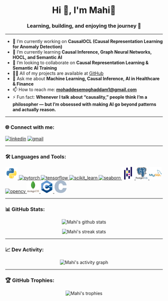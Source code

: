 <h1 align="center">Hi 👋, I'm Mahi🎀</h1>
<h3 align="center">Learning, building, and enjoying the journey 🌱</h3>

---

- 🔭 I’m currently working on **CausalOCL (Causal Representation Learning for Anomaly Detection)**  
- 🌱 I’m currently learning **Causal Inference, Graph Neural Networks, HOCL, and Semantic AI**  
- 👯 I’m looking to collaborate on **Causal Representation Learning & Semantic AI Training**  
- 👨‍💻 All of my projects are available at [GitHub](https://github.com/Mohaddesemoghaddam)  
- 💬 Ask me about **Machine Learning, Causal Inference, AI in Healthcare & Finance**  
- 📫 How to reach me: **mohaddesemoghaddam1@gmail.com**  
- ⚡ Fun fact: **Whenever I talk about “causality,” people think I’m a philosopher — but I’m obsessed with making AI go beyond patterns and actually reason.**  

---

<h3 align="left">🌐 Connect with me:</h3>
<p align="left">
<a href="https://linkedin.com/in/your-linkedin" target="blank"><img align="center" src="https://cdn.jsdelivr.net/gh/devicons/devicon/icons/linkedin/linkedin-original.svg" alt="linkedin" height="40" width="40" /></a>
<a href="mailto:mohaddesemoghaddam1@gmail.com" target="blank"><img align="center" src="https://cdn-icons-png.flaticon.com/512/732/732200.png" alt="gmail" height="40" width="40" /></a>
</p>

---

<h3 align="left">🛠️ Languages and Tools:</h3>
<p align="left"> 
<a href="https://www.python.org" target="_blank" rel="noreferrer"> <img src="https://raw.githubusercontent.com/devicons/devicon/master/icons/python/python-original.svg" alt="python" width="40" height="40"/> </a>
<a href="https://pytorch.org/" target="_blank" rel="noreferrer"> <img src="https://www.vectorlogo.zone/logos/pytorch/pytorch-icon.svg" alt="pytorch" width="40" height="40"/> </a>
<a href="https://www.tensorflow.org" target="_blank" rel="noreferrer"> <img src="https://www.vectorlogo.zone/logos/tensorflow/tensorflow-icon.svg" alt="tensorflow" width="40" height="40"/> </a>
<a href="https://scikit-learn.org/" target="_blank" rel="noreferrer"> <img src="https://upload.wikimedia.org/wikipedia/commons/0/05/Scikit_learn_logo_small.svg" alt="scikit_learn" width="40" height="40"/> </a>
<a href="https://seaborn.pydata.org/" target="_blank" rel="noreferrer"> <img src="https://seaborn.pydata.org/_images/logo-mark-lightbg.svg" alt="seaborn" width="40" height="40"/> </a>
<a href="https://pandas.pydata.org/" target="_blank" rel="noreferrer"> <img src="https://raw.githubusercontent.com/devicons/devicon/master/icons/pandas/pandas-original.svg" alt="pandas" width="40" height="40"/> </a>
<a href="https://www.postgresql.org" target="_blank" rel="noreferrer"> <img src="https://raw.githubusercontent.com/devicons/devicon/master/icons/postgresql/postgresql-original-wordmark.svg" alt="postgresql" width="40" height="40"/> </a>
<a href="https://www.mysql.com/" target="_blank" rel="noreferrer"> <img src="https://raw.githubusercontent.com/devicons/devicon/master/icons/mysql/mysql-original-wordmark.svg" alt="mysql" width="40" height="40"/> </a>
<a href="https://opencv.org/" target="_blank" rel="noreferrer"> <img src="https://www.vectorlogo.zone/logos/opencv/opencv-icon.svg" alt="opencv" width="40" height="40"/> </a>
<a href="https://www.mongodb.com/" target="_blank" rel="noreferrer"> <img src="https://raw.githubusercontent.com/devicons/devicon/master/icons/mongodb/mongodb-original-wordmark.svg" alt="mongodb" width="40" height="40"/> </a>
<a href="https://www.w3schools.com/cpp/" target="_blank" rel="noreferrer"> <img src="https://raw.githubusercontent.com/devicons/devicon/master/icons/cplusplus/cplusplus-original.svg" alt="cplusplus" width="40" height="40"/> </a>
<a href="https://www.cprogramming.com/" target="_blank" rel="noreferrer"> <img src="https://raw.githubusercontent.com/devicons/devicon/master/icons/c/c-original.svg" alt="c" width="40" height="40"/> </a>
</p>

---

<h3 align="left">📊 GitHub Stats:</h3>
<p align="center">
  <img src="https://github-readme-stats.vercel.app/api?username=Mohaddesemoghaddam&show_icons=true&theme=radical" alt="Mahi's github stats" />
</p>

<p align="center">
  <img src="https://github-readme-streak-stats.herokuapp.com/?user=Mohaddesemoghaddam&theme=radical" alt="Mahi's streak stats" />
</p>

---

<h3 align="left">📈 Dev Activity:</h3>
<p align="center">
  <img src="https://github-readme-activity-graph.vercel.app/graph?username=Mohaddesemoghaddam&theme=react-dark" alt="Mahi's activity graph"/>
</p>

---

<h3 align="left">🏆 GitHub Trophies:</h3>
<p align="center">
  <img src="https://github-profile-trophy.vercel.app/?username=Mohaddesemoghaddam&theme=onedark" alt="Mahi's trophies"/>
</p>
